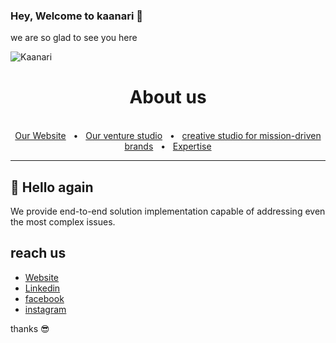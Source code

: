 ### Hey, Welcome to kaanari 👋

we are so glad to see you here

![Kaanari](https://pbs.twimg.com/profile_banners/1483003278623453185/1643124849/1500x500)

<div align="center">
  <h1>About us</h1>
  <br />
  <a href="https://kaanari.com/">Our Website</a>
  <span>&nbsp;&nbsp;•&nbsp;&nbsp;</span>
   <a href="https://kaanari.com/ventures/">Our venture studio</a>
  <span>&nbsp;&nbsp;•&nbsp;&nbsp;</span>
   <a href="https://kaanari.com/work/">creative studio for mission-driven brands</a>
  <span>&nbsp;&nbsp;•&nbsp;&nbsp;</span>
   <a href="https://kaanari.com/expertise/">Expertise</a>
  <br />
  <hr />
</div>

## 👋 Hello again  

We provide end-to-end solution implementation capable of addressing even the most complex issues.

## reach us

-   [Website](https://kaanari.com/)
-   [Linkedin](https://www.linkedin.com/company/kaanari/)
-   [facebook](https://www.facebook.com/kaanarigroup)
-   [instagram](https://www.instagram.com/kaanari.group/)

thanks 😎
